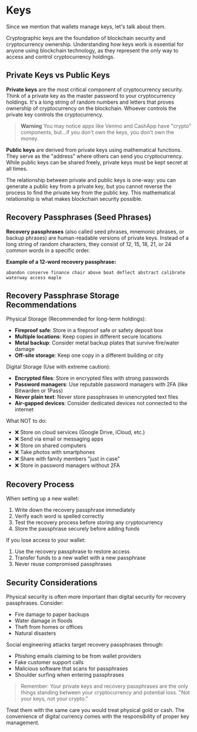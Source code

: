 # Keys

Since we mention that wallets manage keys, let's talk about them. 

Cryptographic keys are the foundation of blockchain security and cryptocurrency ownership. Understanding how keys work is essential for anyone using blockchain technology, as they represent the only way to access and control cryptocurrency holdings.

## Private Keys vs Public Keys

**Private keys** are the most critical component of cryptocurrency security. Think of a private key as the master password to your cryptocurrency holdings. It's a long string of random numbers and letters that proves ownership of cryptocurrency on the blockchain. Whoever controls the private key controls the cryptocurrency.

> **Warning** You may notice apps like Venmo and CashApp have "crypto" components, but...if you don't own the keys, you don't own the money. 

**Public keys** are derived from private keys using mathematical functions. They serve as the "address" where others can send you cryptocurrency. While public keys can be shared freely, private keys must be kept secret at all times.

The relationship between private and public keys is one-way: you can generate a public key from a private key, but you cannot reverse the process to find the private key from the public key. This mathematical relationship is what makes blockchain security possible.

## Recovery Passphrases (Seed Phrases)

**Recovery passphrases** (also called seed phrases, mnemonic phrases, or backup phrases) are human-readable versions of private keys. Instead of a long string of random characters, they consist of 12, 15, 18, 21, or 24 common words in a specific order.

**Example of a 12-word recovery passphrase:**
```
abandon conserve finance chair above boat deflect abstract calibrate waterway access maple
```

## Recovery Passphrase Storage Recommendations

Physical Storage (Recommended for long-term holdings):
- **Fireproof safe**: Store in a fireproof safe or safety deposit box
- **Multiple locations**: Keep copies in different secure locations
- **Metal backup**: Consider metal backup plates that survive fire/water damage
- **Off-site storage**: Keep one copy in a different building or city

Digital Storage (Use with extreme caution):
- **Encrypted files**: Store in encrypted files with strong passwords
- **Password managers**: Use reputable password managers with 2FA (like Bitwarden or 1Pass)
- **Never plain text**: Never store passphrases in unencrypted text files
- **Air-gapped devices**: Consider dedicated devices not connected to the internet

What NOT to do:
- ❌ Store on cloud services (Google Drive, iCloud, etc.)
- ❌ Send via email or messaging apps
- ❌ Store on shared computers
- ❌ Take photos with smartphones
- ❌ Share with family members "just in case"
- ❌ Store in password managers without 2FA

## Recovery Process

When setting up a new wallet:
1. Write down the recovery passphrase immediately
1. Verify each word is spelled correctly
1. Test the recovery process before storing any cryptocurrency
1. Store the passphrase securely before adding funds

If you lose access to your wallet:
1. Use the recovery passphrase to restore access
1. Transfer funds to a new wallet with a new passphrase
1. Never reuse compromised passphrases

## Security Considerations

Physical security is often more important than digital security for recovery passphrases. Consider:
- Fire damage to paper backups
- Water damage in floods
- Theft from homes or offices
- Natural disasters

Social engineering attacks target recovery passphrases through:
- Phishing emails claiming to be from wallet providers
- Fake customer support calls
- Malicious software that scans for passphrases
- Shoulder surfing when entering passphrases

> Remember: Your private keys and recovery passphrases are the only things standing between your cryptocurrency and potential loss. "Not your keys, not your crypto."

Treat them with the same care you would treat physical gold or cash. The convenience of digital currency comes with the responsibility of proper key management.
